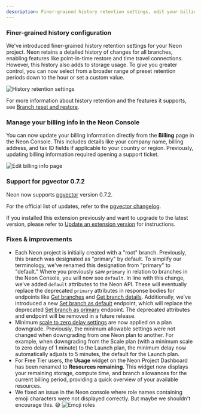 ```yaml
---
description: Finer-grained history retention settings, edit your billing info in the Neon Console, pgvector 0.7.2, and more
---
```


### Finer-grained history configuration

We've introduced finer-grained history retention settings for your Neon project. Neon retains a detailed history of changes for all branches, enabling features like point-in-time restore and time travel connections. However, this history also adds to storage usage. To give you greater control, you can now select from a broader range of preset retention periods down to the hour or set a custom value.

![History retention settings](/docs/relnotes/history_retention_settings.png)

For more information about history retention and the features it supports, see [Branch reset and restore](/docs/introduction/point-in-time-restore).

### Manage your billing info in the Neon Console

You can now update your billing information directly from the **Billing** page in the Neon Console. This includes details like your company name, billing address, and tax ID fields if applicable to your country or region. Previously, updating billing information required opening a support ticket.

![Edit billing info page](/docs/relnotes/edit_billing_info.png)

### Support for pgvector 0.7.2

Neon now supports [pgvector](/docs/extensions/pgvector) version 0.7.2.

For the official list of updates, refer to the [pgvector changelog](https://github.com/pgvector/pgvector/blob/master/CHANGELOG.md).

If you installed this extension previously and want to upgrade to the latest version, please refer to [Update an extension version](/docs/extensions/pg-extensions#update-an-extension-version) for instructions.

### Fixes & improvements

- Each Neon project is initially created with a "root" branch. Previously, this branch was designated as "primary" by default. To simplify our terminology, we've renamed this designation from "primary" to "default." Where you previously saw `primary` in relation to branches in the Neon Console, you will now see `default`. In line with this change, we've added `default` attributes to the Neon API. These will eventually replace the deprecated `primary` attributes in response bodies for endpoints like [Get branches](https://api-docs.neon.tech/reference/listprojectbranchendpoints) and [Get branch details](https://api-docs.neon.tech/reference/getprojectbranch). Additionally, we've introduced a new [Set branch as default](https://api-docs.neon.tech/reference/setdefaultprojectbranch) endpoint, which will replace the deprecated [Set branch as primary](https://api-docs.neon.tech/reference/setprimaryprojectbranch) endpoint. The deprecated attributes and endpoint will be removed in a future release.
- Minimum [scale to zero delay settings](/docs/guides/scale-to-zero-guide#scale-to-zero-limits) are now applied on a plan downgrade. Previously, the minimum allowable settings were not changed when downgrading from one Neon plan to another. For example, when downgrading from the Scale plan (with a minimum scale to zero delay of 1 minute) to the Launch plan, the minimum delay now automatically adjusts to 5 minutes, the default for the Launch plan.
- For Free Tier users, the **Usage** widget on the Neon Project Dashboard has been renamed to **Resources remaining**. This widget now displays your remaining storage, compute time, and branch allowances for the current billing period, providing a quick overview of your available resources.
- We fixed an issue in the Neon console where role names containing emoji characters were not displayed correctly. But maybe we shouldn't encourage this. 😅
  ![Emoji roles](/docs/relnotes/emojii_roles.png)
